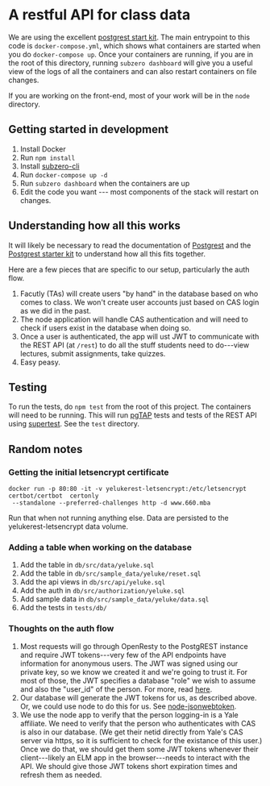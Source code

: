 # A restful API for class data
We are using the excellent [postgrest start kit](https://github.com/subzerocloud/postgrest-starter-kit). The main
entrypoint to this code is `docker-compose.yml`, which shows what
containers are started when you do `docker-compose up`. Once your
containers are running, if you are in the root of this directory,
running `subzero dashboard` will give you a useful view of the 
logs of all the containers and can also restart containers on file
changes.

If you are working on the front-end, most of your work will be
in the `node` directory.

## Getting started in development

1. Install Docker
2. Run `npm install`
3. Install [subzero-cli](https://github.com/subzerocloud/subzero-cli)
4. Run `docker-compose up -d`
5. Run `subzero dashboard` when the containers are up
6. Edit the code you want --- most components of the stack will restart
   on changes.

## Understanding how all this works

It will likely be necessary to read the documentation of 
[Postgrest](https://postgrest.com/en/v4.3/) and the 
[Postgrest starter kit](https://github.com/subzerocloud/postgrest-starter-kit/wiki)
to understand how all this fits together. 

Here are a few pieces that are specific to our setup, particularly
the auth flow.

1. Facutly (TAs) will create users "by hand" in the database
   based on who comes to class. We won't create user accounts
   just based on CAS login as we did in the past.
1. The node application will handle CAS authentication and will
   need to check if users exist in the database when doing so.
1. Once a user is authenticated, the app will ust JWT to communicate
   with the REST API (at `/rest`) to do all the stuff students need
   to do---view lectures, submit assignments, take quizzes.
1. Easy peasy.

## Testing

To run the tests, do `npm test` from the root of this project.
The containers will need to be running. This will run [pgTAP](http://pgtap.org/)
tests and tests of the REST API using [supertest](https://github.com/visionmedia/supertest). See the `test` directory.


## Random notes

### Getting the initial letsencrypt certificate

```
docker run -p 80:80 -it -v yelukerest-letsencrypt:/etc/letsencrypt certbot/certbot  certonly
 --standalone --preferred-challenges http -d www.660.mba
```

Run that when not running anything else. Data are persisted to the yelukerest-letsencrypt data volume.


### Adding a table when working on the database

1. Add the table in  `db/src/data/yeluke.sql`
2. Add the table in `db/src/sample_data/yeluke/reset.sql`
3. Add the api views in `db/src/api/yeluke.sql`
4. Add the auth in `db/src/authorization/yeluke.sql`
5. Add sample data in `db/src/sample_data/yeluke/data.sql`
6. Add the tests in `tests/db/`

### Thoughts on the auth flow

1. Most requests will go through OpenResty to the PostgREST instance
   and require JWT tokens---very few of the API endpoints have information
   for anonymous users. The JWT was signed using our private key,
   so we know we created it and we're going to trust it. For most of
   those, the JWT specifies a database "role" we wish to assume and
   also the "user_id" of the person. For more, read
   [here](https://github.com/subzerocloud/postgrest-starter-kit/wiki/Athentication-Authorization-Flow).
2. Our database will generate the JWT tokens for us, as described above.
   Or, we could use node to do this for us. See
   [node-jsonwebtoken](https://github.com/auth0/node-jsonwebtoken).
3. We use the node app to verify that the person logging-in is a Yale
   affiliate. We need to verify that the person who authenticates with
   CAS is also in our database. (We get their netid directly from Yale's
   CAS server via https, so it is sufficient to check for the existance
   of this user.) Once we do that, we should get them some JWT tokens
   whenever their client---likely an ELM app in the browser---needs to
   interact with the API. We should give those JWT tokens short expiration
   times and refresh them as needed.

